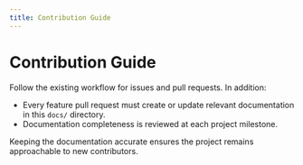 ```yaml
---
title: Contribution Guide
---
```


# Contribution Guide

Follow the existing workflow for issues and pull requests. In addition:

- Every feature pull request must create or update relevant documentation in this `docs/` directory.
- Documentation completeness is reviewed at each project milestone.

Keeping the documentation accurate ensures the project remains approachable to new contributors.
